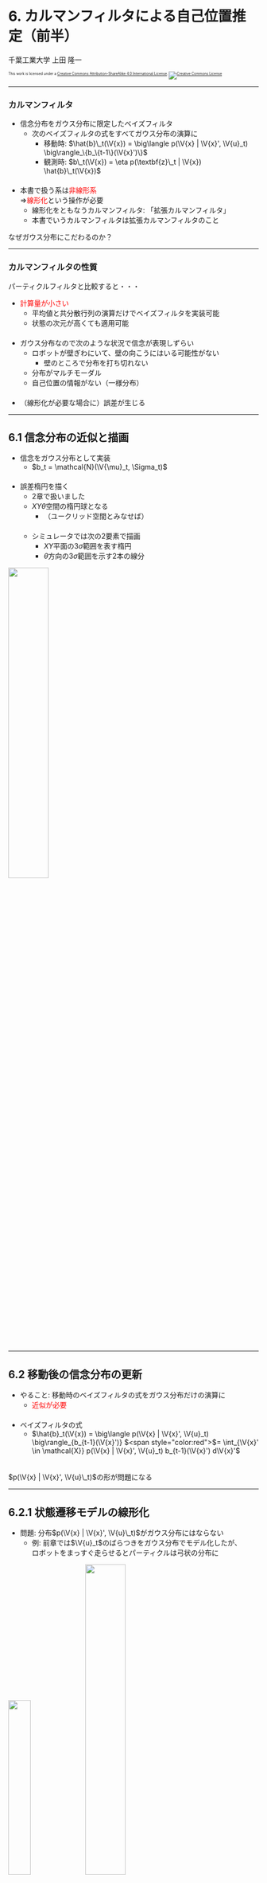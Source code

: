 $\newcommand{\V}[1]{\boldsymbol{#1}}$

# 6. カルマンフィルタによる自己位置推定（前半）

千葉工業大学 上田 隆一

<p style="font-size:50%">
This work is licensed under a <a rel="license" href="http://creativecommons.org/licenses/by-sa/4.0/">Creative Commons Attribution-ShareAlike 4.0 International License</a>.
<a rel="license" href="http://creativecommons.org/licenses/by-sa/4.0/">
<img alt="Creative Commons License" style="border-width:0" src="https://i.creativecommons.org/l/by-sa/4.0/88x31.png" /></a>
</p>

---

### カルマンフィルタ

* 信念分布をガウス分布に限定したベイズフィルタ
    * 次のベイズフィルタの式をすべてガウス分布の演算に
        * 移動時: $\hat{b}\_t(\V{x}) =  \big\langle p(\V{x} | \V{x}', \V{u}_t) \big\rangle_\{b_\{t-1\}(\V{x}')\}$ 
        * 観測時: $b\_t(\V{x}) = \eta p(\textbf{z}\_t | \V{x}) \hat{b}\_t(\V{x})$<br />　
* 本書で扱う系は<span style="color:red">非線形系</span><br />$\Longrightarrow$<span style="color:red">線形化</span>という操作が必要
    * 線形化をともなうカルマンフィルタ: 「拡張カルマンフィルタ」
    * 本書でいうカルマンフィルタは拡張カルマンフィルタのこと

なぜガウス分布にこだわるのか？

---

### カルマンフィルタの性質

パーティクルフィルタと比較すると・・・

* <span style="color:red">計算量が小さい</span>
    * 平均値と共分散行列の演算だけでベイズフィルタを実装可能
    * 状態の次元が高くても適用可能<br />　
* ガウス分布なので次のような状況で信念が表現しずらい
    * ロボットが壁ぎわにいて、壁の向こうにはいる可能性がない
        * 壁のところで分布を打ち切れない
    * 分布がマルチモーダル
    * 自己位置の情報がない（一様分布）<br />　
* （線形化が必要な場合に）誤差が生じる

---

## 6.1 信念分布の近似と描画

* 信念をガウス分布として実装
    * $b_t = \mathcal{N}(\V{\mu}_t, \Sigma_t)$<br />　
* 誤差楕円を描く
    * 2章で扱いました
    * $XY\theta$空間の楕円球となる
        * （ユークリッド空間とみなせば）<br />　
    * シミュレータでは次の2要素で描画
        * $XY$平面の$3\sigma$範囲を表す楕円
        * $\theta$方向の$3\sigma$範囲を示す2本の線分

<img width="40%" src="./figs/belief_ellipse.png" />

---

## 6.2 移動後の信念分布の更新

* やること: 移動時のベイズフィルタの式をガウス分布だけの演算に
    * <span style="color:red">近似が必要</span><br />　
* ベイズフィルタの式
    * $\hat{b}\_t(\V{x}) = \big\langle p(\V{x} | \V{x}', \V{u}\_t) \big\rangle\_{b\_{t-1}(\V{x}')} $<span style="color:red">$= \int\_{\V{x}' \in \mathcal{X}} p(\V{x} | \V{x}', \V{u}\_t) b\_{t-1}(\V{x}') d\V{x}'$</span><br />　

$p(\V{x} | \V{x}', \V{u}\_t)$の形が問題になる

---

## 6.2.1 状態遷移モデルの線形化

* 問題: 分布$p(\V{x} | \V{x}', \V{u}\_t)$がガウス分布にはならない
    * 例: 前章では$\V{u}_t$のばらつきをガウス分布でモデル化したが、<br />ロボットをまっすぐ走らせるとパーティクルは弓状の分布に

<img width="30%" src="./figs/simulated_on.png" />
<img width="40%" src="./figs/nonliner_motion.jpg" />

むりやりガウス分布に近似しましょう

---

### 近似の方法（状態遷移関数の線形化）

* 移動後の姿勢$\V{x}\_t$の分布がガウス分布になるように、<br />状態方程式を次のような形式に<span style="color:red">線形近似</span>
    * $\V{x}\_t = \V{f}(\V{x}\_{t-1}, \V{u}\_t')$ <span style="color:red">$\approx \V{f}(\V{x}\_{t-1}, \V{u}\_t) + A\_t (\V{u}\_t' - \V{u}\_t)$</span>
        * $\V{u}\_t, \V{u}'_t$: 制御指令と実際の制御
        * $A_t$: 後述

<img width="60%" src="./figs/motion_linerized.jpg" />

速度、角速度の誤差が等倍に広がる

---

### 行列$A_t$の意味

* $A\_t = \dfrac{\partial \V{f}}{\partial \V{u}}\Big|\_{\V{x}=\V{x}\_{t-1},\V{u}=\V{u}\_t}$
    * 近似した状態方程式（再掲）: $\V{x}\_t \approx \V{f}(\V{x}\_{t-1}, \V{u}\_t) + A\_t (\V{u}\_t' - \V{u}\_t)$<br />　
* 解釈
    * <span style="color:red">$\V{x} =\V{x}_{t-1}, \V{u} = \V{u}_t$において、$\V{u}$が少しずれると$\V{f}$がどれだけずれるかを計算したもの</span>
    * $A_t$に$\V{u}'_t - \V{u}$（速度・角速度の誤差）をかけることで、$\V{f}$のズレ（$=XY\theta$空間での$\V{x}_t$の誤差）が計算できる<br />　

---

### 行列$A_t$の計算

* 状態方程式
    * <span style="font-size:70%">$\\boldsymbol{f}(\\boldsymbol{x}, \\boldsymbol{u}) = \\begin{pmatrix} x \\\\ y \\\\ \\theta \\end{pmatrix} + \\begin{pmatrix} \\nu\\omega^{-1}\\left\\{\\sin( \\theta + \\omega \\Delta t ) - \\sin\\theta \\right\\} \\\\ \\nu\\omega^{-1}\\left\\{-\\cos( \\theta + \\omega \\Delta t ) + \\cos\\theta \\right\\} \\\\ \\omega \\Delta t \\end{pmatrix}$</span>
* 状態方程式の偏微分
    * <span style="font-size:70%">$\\dfrac{\\partial \\boldsymbol{f}}{\\partial \\boldsymbol{u}} = \\begin{pmatrix} \\partial f\_x/\\partial \\nu & \\partial f\_x/\\partial \\omega \\\\ \\partial f\_y/\\partial \\nu & \\partial f\_y/\\partial \\omega \\\\ \\partial f\_\\theta/\\partial \\nu & \\partial f\_\\theta/\\partial \\omega \\end{pmatrix} \\nonumber \\\\ \hspace{-5em} = \\begin{pmatrix} \\omega^{-1}\\left\\{\\sin( \\theta + \\omega \\Delta t ) - \\sin\\theta \\right\\} & -\\nu\\omega^{-2}\\left\\{\\sin( \\theta + \\omega \\Delta t ) - \\sin\\theta \\right\\} + \\nu\\omega^{-1}\\Delta t \\cos( \\theta + \\omega \\Delta t )  \\\\ \\omega^{-1}\\left\\{-\\cos( \\theta + \\omega \\Delta t ) + \\cos\\theta \\right\\} & -\\nu\\omega^{-2}\\left\\{-\\cos( \\theta + \\omega \\Delta t ) + \\cos\\theta \\right\\} + \\nu\\omega^{-1}\\Delta t\\sin( \\theta + \\omega \\Delta t ) \\\\ 0 & \\Delta t \\end{pmatrix}$</span>

これに$\boldsymbol{x} = \boldsymbol{x}\_{t-1}, \boldsymbol{u} = \boldsymbol{u}_t$を代入すると<br />$A_t$が計算できる

---

### 状態遷移モデルの近似

* 次にやること
    * $\V{x}\_t \approx \V{f}(\V{x}\_{t-1}, \V{u}\_t) + A\_t (\V{u}\_t' - \V{u}\_t)$について、<br />$\V{u}'_t$がばらつくときの$\V{x}_t$の分布を求める<br />　
* 分布の式
    * $\V{x}_t \sim \mathcal{N}(\V{x} | \V{\mu}_t , R_t)$
        * $\V{\mu}\_t = \V{f}(\V{x}\_{t-1}, \V{u}\_t)$
        * $R_t$は誤差項$A_t(\V{u}'_t - \V{u}_t)$のばらつきの共分散行列<br />　
* $R_t$の求め方
    * $\nu\omega$空間にある誤差$\V{u}'-\V{u}$の分布を$XY\theta$空間に$A_t$で写像

計算しましょう

---

### $R_t$の計算

1. 制御のばらつきを$\boldsymbol{u}' \sim \mathcal{N}(\boldsymbol{u}, M_t)$でモデル化
    * $M\_t = \dfrac{1}{\Delta t}\begin{pmatrix} \sigma^2\_{\nu\nu}|\nu\_t| + \sigma^2\_{\nu\omega}|\omega\_t| & 0 \\\\ 0 & \sigma^2\_{\omega\nu}|\nu\_t| + \sigma^2\_{\omega\omega}|\omega\_t| \end{pmatrix}$
    * $\sigma^2_{ab}$: 移動量$b$あたりの$a$の分散
    * <span style="color:red">これはパーティクルフィルタで使ったモデルと同じ</span>
    * すべて分かっている変数で構成される<br />　
2. 共分散行列の定義から
    * $R\_t = \left\langle  (\V{x}\_t - \V{\mu}\_t) (\V{x}\_t - \V{\mu}\_t)^\top \right\rangle\_{\mathcal{N}(\V{u}, M\_t)}$<br />
    $= \left\langle A\_t (\V{u}'\_t - \V{u}\_t) \left\\{ A\_t (\V{u}'\_t - \V{u}\_t) \right\\}^\top \right\rangle\_{\mathcal{N}(\V{u}, M\_t)}$
    $= A\_t  \left\\{ \left\langle (\V{u}'\_t - \V{u}\_t) (\V{u}'\_t - \V{u}\_t)^\top \right\rangle\_{\mathcal{N}(\V{u}, M\_t)} \right\\} A\_t^\top$
	<span style="color:red">$ = A\_t M\_t A\_t^\top$</span><br />
        <span style="font-size:60%">※ 書籍（付録B.1.10）はもう少し回りくどい方法で計算しています。書き直したい・・・</span>

---

## 6.2.2 信念分布の遷移

* 今まで: 姿勢の状態遷移をガウス分布で近似
    * 点を分布に
* 次やること: 信念分布の状態遷移をガウス分布で近似
    * 分布を分布に<br />　
* 手順
    1. 信念$\ b\_{t-1} = \mathcal{N}(\V{\mu}\_{t-1}, \Sigma\_{t-1} )$を$\hat{b}_t$に遷移する計算式をたてる
        * ベイズフィルタの移動の式$\ \hat{b}\_t(\V{x}) = \int\_{\V{x}' \in \mathcal{X}} p(\V{x} | \V{x}', \V{u}\_t) b\_{t-1}(\V{x}') d\V{x}'$で
        * 状態遷移モデル$p(\V{x} | \V{x}\_{t-1}, \V{u}\_t)$は今作ったガウス分布を利用
    2. $\hat{b}_t$がガウス分布になるように近似の方法を考える<br />　

---

### ガウス分布を代入した<br />ベイズフィルタの移動の式

* 代入するガウス分布
    * $p(\V{x} | \V{x}', \V{u}\_t) = \mathcal{N}(\V{x} | \V{\mu}\_t, R\_t) $
    $= \mathcal{N}\left[ \V{f}(\V{x}',\V{u}\_t),R\_t \right]$
   <span style="color:red">$= \eta \exp\left\\{ -\frac{1}{2} \left[\V{x} - \V{f}(\V{x}',\V{u}\_t) \right]^\top R\_t^{-1} \left[ \V{x} - \V{f}(\V{x}',\V{u}\_t) \right] \right\\}$</span>
        * $R_t$の逆行列は存在しないがその問題はあとで扱う
    * $b\_{t-1}(\V{x}') = \mathcal{N}( \V{x}' | \V{\mu}\_{t-1}, \Sigma\_{t-1} ) $
    <span style="color:red">$= \eta \exp\left\\{-\frac{1}{2}(\V{x}' - \V{\mu}\_{t-1})^\top \Sigma\_{t-1}^{-1} (\V{x}' - \V{\mu}\_{t-1})  \right\\}$</span><br />　
* 代入して式を整理
    * $ \hat{b}\_t(\V{x}) = \eta\int\_{\V{x}' \in \mathcal{X}} $<span style="font-size:90%">$\exp\big\\{ -\frac{1}{2} \big[\V{x} - \V{f}(\V{x}',\V{u}\_t) \big]^\top R\_t^{-1} \big[ \V{x} - \V{f}(\V{x}',\V{u}\_t) \big] \\\\ -\frac{1}{2} (\V{x}' - \V{\mu}\_{t-1})^\top \Sigma\_{t-1}^{-1} (\V{x}' - \V{\mu}\_{t-1}) \big\\}  d\V{x}' $</span>

$\V{f}$が非線形なので$\hat{b}_t$がガウス分布にならない

---

### $\V{f}$の線形化

* $\hat{b}_t$の積分内の指数部
    * <span style="font-size:75%">$-\dfrac{1}{2} \big[\V{x} - \V{f}(\V{x}',\V{u}\_t) \big]^\top R\_t^{-1} \big[ \V{x} - \V{f}(\V{x}',\V{u}\_t) \big] -\dfrac{1}{2} (\V{x}' - \V{\mu}\_{t-1})^\top \Sigma\_{t-1}^{-1} (\V{x}' - \V{\mu}\_{t-1}) $</span>
    * <span style="color:red">$\V{x}'$を非線形な関数$\V{f}$の外に出すと、指数部が$\V{x}'$の分布に対応する多項式と$\V{x}$の分布に対応する多項式に分けることが可能</span>
        * この分離で$\hat{b}_t$がガウス分布に（理由はあとで）<br />　
* 今度は$\V{x}'$（$= \V{x}_{t-1}$）に着目して$\V{f}$の線形近似を行う
    * $ \V{f}(\V{x}', \V{u}\_t) \approx \V{f}(\V{\mu}\_{t-1}, \V{u}\_t) + F\_t(\V{x}' - \V{\mu}\_{t-1}) $
        * $F\_t = \dfrac{\partial \V{f}(\V{x}', \V{u})}{\partial \V{x}'}\Big|\_{ \V{x}' = \V{\mu}\_{t-1}}$
            * さっきは$\V{u}$で偏微分していた<br />　
* 近似式の意味
    * 移動前の姿勢$\V{x}'$が信念分布の中心$\V{\mu}\_{t-1}$から$\V{x}'-\V{\mu}\_{t-1}$だけずれているとき、その誤差は移動後に$F_t$倍拡大される

---

### $F_t$の計算

* <span style="font-size:70%">$F\_t = \\begin{pmatrix} \\partial f\_x(\\boldsymbol{x}\_{t-1}, \\boldsymbol{u}) / \\partial x\_{t-1} & \\partial f\_x(\\boldsymbol{x}\_{t-1}, \\boldsymbol{u}) / \\partial y\_{t-1} & \\partial f\_x(\\boldsymbol{x}\_{t-1}, \\boldsymbol{u}) / \\partial \\theta\_{t-1} \\\\ \\partial f\_y(\\boldsymbol{x}\_{t-1}, \\boldsymbol{u}) / \\partial x\_{t-1} & \\partial f\_y(\\boldsymbol{x}\_{t-1}, \\boldsymbol{u}) / \\partial y\_{t-1} & \\partial f\_y(\\boldsymbol{x}\_{t-1}, \\boldsymbol{u}) / \\partial \\theta\_{t-1} \\\\ \\partial f\_\\theta(\\boldsymbol{x}\_{t-1}, \\boldsymbol{u}) / \\partial x\_{t-1} & \\partial f\_\\theta(\\boldsymbol{x}\_{t-1}, \\boldsymbol{u}) / \\partial y\_{t-1} & \\partial f\_\\theta(\\boldsymbol{x}\_{t-1}, \\boldsymbol{u}) / \\partial \\theta\_{t-1} \\end{pmatrix} \\Bigg|\_{ \\boldsymbol{x}\_{t-1} = \\boldsymbol{\\mu}\_{t-1}}$</span><br />　
<span style="font-size:70%">$= \\begin{pmatrix} 1 & 0 & \\nu\_t\\omega\_t^{-1}\\{\\cos(\\theta\_{t-1} + \\omega\_t\\Delta t) - \\cos \\theta\_{t-1} \\} \\\\ 0 & 1 & \\nu\_t\\omega\_t^{-1}\\{\\sin(\\theta\_{t-1} + \\omega\\Delta t) - \\sin \\theta\_{t-1} \\} \\\\ 0 & 0 & 1 \\end{pmatrix} \\Bigg|\_{ \\boldsymbol{x}\_{t-1} = \\boldsymbol{\\mu}\_{t-1}}$</span><br />　
<span style="font-size:70%">$= \\begin{pmatrix} 1 & 0 & \\nu\_t\\omega\_t^{-1}\\{\\cos(\\mu\_{\\theta\_{t-1}} + \\omega\_t\\Delta t) - \\cos \\mu\_{\\theta\_{t-1}} \\} \\\\ 0 & 1 & \\nu\_t\\omega\_t^{-1}\\{\\sin(\\mu\_{\\theta\_{t-1}} + \\omega\_t\\Delta t) - \\sin \\mu\_{\\theta\_{t-1}} \\} \\\\ 0 & 0 & 1 \\end{pmatrix}$</span>




---

### 指数部の計算

* 指数部に近似式を代入
    * <span style="font-size:90%">$ = - \dfrac{1}{2}\left[ \V{x} - \V{f}(\V{\mu}\_{t-1}, \V{u}\_t) - F\_t(\V{x}' - \V{\mu}\_{t-1}) \right]^\top R\_t^{-1} \left[ \text{省略} \right] \\\\ - \dfrac{1}{2}( \V{x}' - \V{\mu}\_{t-1} )^\top \Sigma\_{t-1}^{-1} ( \text{省略} ) $</span><br />
<span style="font-size:90%">$ = - \dfrac{1}{2}\left[ \V{x} - \V{f}(\V{\mu}\_{t-1}, \V{u}\_t) \right]^\top (F\_t \Sigma\_{t-1} F\_t^\top + R\_t)^{-1} \left[ \V{x} - \V{f}(\V{\mu}\_{t-1}, \V{u}\_t) \right] $</span><br />
<span style="font-size:90%">$- \dfrac{1}{2} (\V{x}'$の二次形式$)+$定数</span><br />
        * 二次形式: ガウス分布の指数部が作れるということ

それぞれの項を$L(\V{x}), L'(\V{x}'), C$と表して<br />元の式に戻しましょう

---

### $\hat{b}_t$はガウス分布になる

* $ \hat{b}\_t(\V{x}) = \eta\int\_{\V{x}' \in \mathcal{X}} \exp\big\\{$指数部$ \big\\}  d\V{x}'$<br />
$ = \eta\int\_{\V{x}' \in \mathcal{X}} \exp\\{L(\V{x}) \\}\exp\\{L'(\V{x}') \\} \exp ( C ) d\V{x}'$
$ = \eta \exp(C) \exp\\{L(\V{x}) \\}\int\_{\V{x}' \in \mathcal{X}} \exp\\{L'(\V{x}') \\} d\V{x}'$
<br /><span style="font-size:70%">$\qquad\qquad$（↑$C, L$は$\V{x}'$を含まないので）</span><br />
$ = \eta \exp\\{L(\V{x}) \\}\int\_{\V{x}' \in \mathcal{X}} \mathcal{N}(\V{x}') d\V{x}'$
<br /><span style="font-size:70%">$\qquad\qquad$（↑定数を整理、$L'$で$\V{x}'$のガウス分布を作る）</span><br />
$ = \eta \exp\\{L(\V{x}) \\}$<br />
$ = \eta e^{-\frac{1}{2}\left[ \V{x} - \V{f}(\V{\mu}\_{t-1}, \V{u}\_t) \right]^\top (F\_t \Sigma\_{t-1} F\_t^\top + R\_t)^{-1} \left[ \V{x} - \V{f}(\V{\mu}\_{t-1}, \V{u}\_t) \right] }$<br />
<span style="color:red">$ = \mathcal{N}\left[\V{x} \Big| \V{f}(\V{\mu}\_{t-1}, \V{u}\_t), F\_t \Sigma\_{t-1} F\_t^\top + R\_t\right]$</span>

---

## 6.2.3 移動後の更新の実装

* 得られた$\hat{b}_t$の式
    * $ \hat{b}\_t(\V{x}) = \eta e^{-\frac{1}{2}\left[ \V{x} - \V{f}(\V{\mu}\_{t-1}, \V{u}\_t) \right]^\top (F\_t \Sigma\_{t-1} F\_t^\top + R\_t)^{-1} \left[ \V{x} - \V{f}(\V{\mu}\_{t-1}, \V{u}\_t) \right] }$
* カルマンフィルタで実装すべき更新式
    * <span style="color:red">$\hat{\mu}\_t = \V{f}(\V{\mu}\_{t-1}, \V{u}\_t) $</span>
        * 移動前の信念分布の中心$\V{\mu}_{t-1}$を$\V{f}$で移動
    * <span style="color:red">$\hat{\Sigma}\_t = F\_t \Sigma\_{t-1} F\_t^\top + R\_t = F\_t \Sigma\_{t-1} F\_t^\top + A\_t M\_t A\_t^\top$</span>
        * 移動前の共分散行列$\Sigma_{t-1}$を移動による誤差の拡大行列$F_t$で大きくして、移動による雑音の共分散行列$R_t$を足す

導出がややこしい割にはたったこれだけ

---

### 実装

* 左図: 3台のロボットを動かした結果
* 右図: 左回りで100台のロボットを30[s]動かした結果
    * 左図で左回りをしているロボットの位置推定結果と比較すると、分布の形状が単純化されているのが分かる

<img width="40%" src="figs/kalman_no_obs.gif" />
<img width="40%" src="figs/particles_vs_robots_robots.png" />

---

### $R_t$に逆行列がない問題

* $ R\_t = A\_t M\_t A\_t^\top$
    * $R_t$は$3\times 3$行列だが$M_t$は$2\times 2$行列なのでランク落ち<br />$\Longrightarrow$逆行列は存在しない
    * 物理的な意味
        * 速度、角速度の2変数に雑音をのせても<br />$XY\theta$の3次元では雑音が3次元に広がらない<br />　
* 困るのかどうか$\Longrightarrow$困らない
    * 実用上の理由: $\hat{\Sigma}\_t = F\_t \Sigma\_{t-1} F\_t^\top + R\_t$に$R\_t^{-1}$が登場しない
    * 物理的な理由: 速度・角速度の雑音がなくても不確かさ$F\_t \Sigma\_{t-1} F\_t^\top$は存在<br />
（本来は数式で証明しなければならない）

